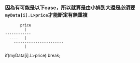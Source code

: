 ### 因為有可能是以下case，所以就算是由小排到大還是必須要`myData[i].L>price`才能斷定有無重複
```
       price   
         |
------------
  ----   |
    -----------------------
         |
```
if(myData[i].L>price) break;
